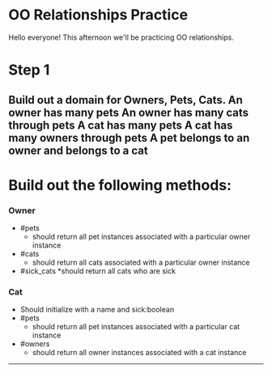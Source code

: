 # OO Relationships Practice
Hello everyone! This afternoon we'll be practicing OO relationships.
# Step 1
Build out a domain for Owners, Pets, Cats.
An owner **has many** pets
An owner **has many** cats **through** pets
A cat **has many** pets
A cat **has many** owners **through** pets
A pet **belongs to** an owner and **belongs to** a cat
---
# Build out the following methods:
### Owner
* #pets
    * should return all pet instances associated with a particular owner instance
* #cats
    * should return all cats associated with a particular owner instance
* #sick_cats
    *should return all cats who are sick
### Cat
* Should initialize with a name and sick:boolean
* #pets
    * should return all pet instances associated with a particular cat instance
* #owners
    * should return all owner instances associated with a cat instance
---

